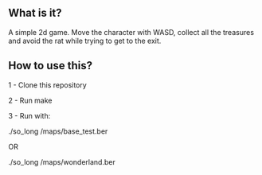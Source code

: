 ## What is it?
A simple 2d game. Move the character with WASD, collect all the treasures and avoid the rat while trying to get to the exit.

## How to use this?
1 - Clone this repository

2 - Run make

3 - Run with:

./so_long /maps/base_test.ber

OR

./so_long /maps/wonderland.ber
